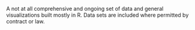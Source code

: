 A not at all comprehensive and ongoing set of data and general visualizations built mostly in R. Data sets are included where permitted by contract or law.
